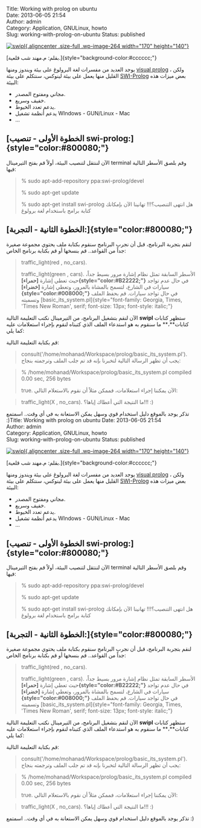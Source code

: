 Title: Working with prolog on ubuntu	
Date: 2013-06-05 21:54	
Author: admin	
Category: Application, GNULinux, howto	
Slug: working-with-prolog-on-ubuntu	
Status: published	

[![swipl](../../static/images/working-with-prolog-on-ubuntu/swipl.png){.aligncenter .size-full .wp-image-264 width="170" height="140"}](../../static/images/working-with-prolog-on-ubuntu/swipl.png)	

[بقلم: م.مهند شب قلعية.]{style="background-color:#cccccc;"}	

يوجد العديد من مفسرات لغة البرولوغ على بيئة ويندوز ومنها [visual prolog](http://www.visual-prolog.com/) ، ولكن القليل منها يعمل على بيئة لينوكس، سنتكلم على بيئة [SWI-Prolog](http://www.swi-prolog.org/) بعض ميزات هذه البيئة:	

-   مجاني ومفتوح المصدر.	
-   خفيف وسريع.	
-   يدعم تعدد الخيوط.	
-   يدعم أنظمة تشغيل WIndows - GUN/Linux - Mac	
-   ...	

[الخطوة الأولى - تنصيب swi-prolog:]{style="color:#800080;"} 	
-----------------------------------------------------------	

الآن لننتقل لتنصيب البيئة، أولاً قم بفتح التيرمينال terminal وقم بلصق الأسطر التالية فيها:	

> \% sudo apt-add-repository ppa:swi-prolog/devel  	
>   	
> % sudo apt-get update  	
>   	
> % sudo apt-get install swi-prolog	
هل انتهى التنصيب؟!!! تهانينا الآن بإمكانك كتابة برامج باستخدام لغة برولوغ	



[الخطوة الثانية - التجربة:]{style="color:#800080;"} 	
---------------------------------------------------	

لنقم بتجربة البرنامج، قبل أن نجرب البرنامج سنقوم بكتابة ملف يحتوي مجموعة صغيرة جداً من القواعد.. قم بنسخها أو قم بكتابة برنامج الخاص:	

> traffic\_light(red , no\_cars).  	
>   	
> traffic\_light(green , cars).	
الأسطر السابقة تمثل نظام إشارة مرور بسيط جداً، حيث تعطي إشارة **[حمراء]{style="color:#B22222;"}** في حال عدم تواجد سيارات في الشارع، لتسمح بالمشاة بالمرور، وتعطي إشارة **[خضراء]{style="color:#008000;"}** في حال تواجد سيارات. قم بحفظ الملف وتسميته [basic\_its\_system.pl]{style="font-family: Georgia, Times, 'Times New Roman', serif; font-size: 13px; font-style: italic;"}	

الآن لنقم بتشغيل البرنامج، من التيرمينال نكتب التعليمة التالية **swipl** ستظهر كتابات كتابات**،** ما سنقوم به هو استدعاء الملف الذي كتبناه لنقوم بإجراء استعلامات عليه كما يلي:	

قم بكتابة التعليمة التالية:	

> consult('/home/mohanad/Workspace/prolog/basic\_its\_system.pl').	
يجب أن تظهر الرسالة التالية لتخبرنا بإنه قد تم جلب الملف وترجمته بنجاح:	

> \% /home/mohanad/Workspace/prolog/basic\_its\_system.pl compiled 0.00 sec, 256 bytes  	
>   	
> true.	
الآن يمكننا إجراء استعلامات، فممكن مثلاً أن نقوم بالاستعلام التالي:	

> traffic\_light(X , no\_cars).	
ما النتيجة التي أعطاك إياها؟!!! :)	

تذكر يوجد بالموقع دليل استخدام قوي وسهل يمكن الاستعانة به في أي وقت.. اسمتمع :)Title: Working with prolog on ubuntu	
Date: 2013-06-05 21:54	
Author: admin	
Category: Application, GNULinux, howto	
Slug: working-with-prolog-on-ubuntu	
Status: published	

[![swipl](../../static/images/working-with-prolog-on-ubuntu/swipl.png){.aligncenter .size-full .wp-image-264 width="170" height="140"}](../../static/images/working-with-prolog-on-ubuntu/swipl.png)	

[بقلم: م.مهند شب قلعية.]{style="background-color:#cccccc;"}	

يوجد العديد من مفسرات لغة البرولوغ على بيئة ويندوز ومنها [visual prolog](http://www.visual-prolog.com/) ، ولكن القليل منها يعمل على بيئة لينوكس، سنتكلم على بيئة [SWI-Prolog](http://www.swi-prolog.org/) بعض ميزات هذه البيئة:	

-   مجاني ومفتوح المصدر.	
-   خفيف وسريع.	
-   يدعم تعدد الخيوط.	
-   يدعم أنظمة تشغيل WIndows - GUN/Linux - Mac	
-   ...	

[الخطوة الأولى - تنصيب swi-prolog:]{style="color:#800080;"} 	
-----------------------------------------------------------	

الآن لننتقل لتنصيب البيئة، أولاً قم بفتح التيرمينال terminal وقم بلصق الأسطر التالية فيها:	

> \% sudo apt-add-repository ppa:swi-prolog/devel  	
>   	
> % sudo apt-get update  	
>   	
> % sudo apt-get install swi-prolog	
هل انتهى التنصيب؟!!! تهانينا الآن بإمكانك كتابة برامج باستخدام لغة برولوغ	



[الخطوة الثانية - التجربة:]{style="color:#800080;"} 	
---------------------------------------------------	

لنقم بتجربة البرنامج، قبل أن نجرب البرنامج سنقوم بكتابة ملف يحتوي مجموعة صغيرة جداً من القواعد.. قم بنسخها أو قم بكتابة برنامج الخاص:	

> traffic\_light(red , no\_cars).  	
>   	
> traffic\_light(green , cars).	
الأسطر السابقة تمثل نظام إشارة مرور بسيط جداً، حيث تعطي إشارة **[حمراء]{style="color:#B22222;"}** في حال عدم تواجد سيارات في الشارع، لتسمح بالمشاة بالمرور، وتعطي إشارة **[خضراء]{style="color:#008000;"}** في حال تواجد سيارات. قم بحفظ الملف وتسميته [basic\_its\_system.pl]{style="font-family: Georgia, Times, 'Times New Roman', serif; font-size: 13px; font-style: italic;"}	

الآن لنقم بتشغيل البرنامج، من التيرمينال نكتب التعليمة التالية **swipl** ستظهر كتابات كتابات**،** ما سنقوم به هو استدعاء الملف الذي كتبناه لنقوم بإجراء استعلامات عليه كما يلي:	

قم بكتابة التعليمة التالية:	

> consult('/home/mohanad/Workspace/prolog/basic\_its\_system.pl').	
يجب أن تظهر الرسالة التالية لتخبرنا بإنه قد تم جلب الملف وترجمته بنجاح:	

> \% /home/mohanad/Workspace/prolog/basic\_its\_system.pl compiled 0.00 sec, 256 bytes  	
>   	
> true.	
الآن يمكننا إجراء استعلامات، فممكن مثلاً أن نقوم بالاستعلام التالي:	

> traffic\_light(X , no\_cars).	
ما النتيجة التي أعطاك إياها؟!!! :)	

تذكر يوجد بالموقع دليل استخدام قوي وسهل يمكن الاستعانة به في أي وقت.. اسمتمع :)